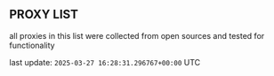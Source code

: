 ## PROXY LIST

all proxies in this list were collected from open sources and tested for functionality

last update: `2025-03-27 16:28:31.296767+00:00` UTC